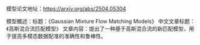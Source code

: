 模型论文地址：https://arxiv.org/abs/2504.05304

模型概述：标题：《Gaussian Mixture Flow Matching Models》
中文文章标题：《高斯混合流匹配模型》
文章内容：提出了一种基于高斯混合流的新匹配模型，用于提高多模态数据配准的准确性和鲁棒性。
